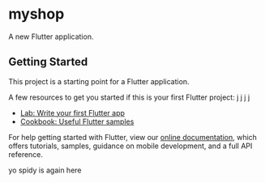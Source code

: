 # myshop

A new Flutter application.

## Getting Started

This project is a starting point for a Flutter application.

A few resources to get you started if this is your first Flutter project: j j j j

- [Lab: Write your first Flutter app](https://flutter.dev/docs/get-started/codelab)
- [Cookbook: Useful Flutter samples](https://flutter.dev/docs/cookbook)

For help getting started with Flutter, view our
[online documentation](https://flutter.dev/docs), which offers tutorials,
samples, guidance on mobile development, and a full API reference.

yo spidy is again here 

